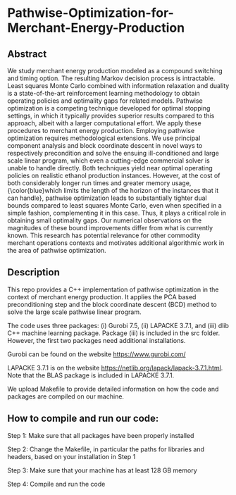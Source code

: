 # Pathwise-Optimization-for-Merchant-Energy-Production

## Abstract
We study merchant energy production modeled as a compound switching and timing option. The resulting Markov decision process is intractable. Least squares Monte Carlo combined with information relaxation and duality is a state-of-the-art reinforcement learning methodology to obtain operating policies and optimality gaps for related models. Pathwise optimization is a competing technique developed for optimal stopping settings, in which it typically provides superior results compared to this approach, albeit with a larger computational effort. We apply these procedures to merchant energy production. Employing pathwise optimization requires methodological extensions. We use principal component analysis and block coordinate descent in novel ways to respectively precondition and solve the ensuing ill-conditioned and large scale linear program, which even a cutting-edge commercial solver is unable to handle directly. Both techniques yield near optimal operating policies on realistic ethanol production instances. However, at the cost of both considerably longer run times and greater memory usage, {\color{blue}which limits the length of the horizon of the instances that it can handle}, pathwise optimization leads to substantially tighter dual bounds compared to least squares Monte Carlo, even when specified in a simple fashion, complementing it in this case. Thus, it plays a critical role in obtaining small optimality gaps. Our numerical observations on the magnitudes of these bound improvements differ from what is currently known. This research has potential relevance for other commodity merchant operations contexts and motivates additional algorithmic work in the area of pathwise optimization.

## Description
This repo provides a C++ implementation of pathwise optimization in the context of merchant energy production. It applies the PCA based preconditioning step and the block coordinate descent (BCD) method to solve the large scale pathwise linear program.

The code uses three packages: (i) Gurobi 7.5, (ii) LAPACKE 3.7.1, and (iii) dlib C++ machine learning package. Package (iii) is included in the src folder. However, the first two packages need additional installations. 

Gurobi can be found on the website https://www.gurobi.com/

LAPACKE 3.7.1 is on the website https://netlib.org/lapack/lapack-3.7.1.html. Note that the BLAS package is included in LAPACKE 3.7.1.

We upload Makefile to provide detailed information on how the code and packages are compiled on our machine.

## How to compile and run our code:
Step 1: Make sure that all packages have been properly installed

Step 2: Change the Makefile, in particular the paths for libraries and headers, based on your installation in Step 1

Step 3: Make sure that your machine has at least 128 GB memory

Step 4: Compile and run the code
